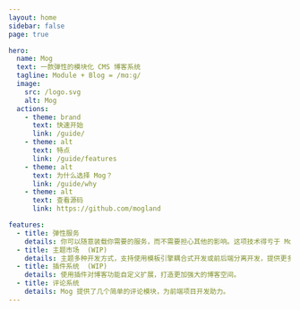 ```yaml
---
layout: home
sidebar: false
page: true

hero:
  name: Mog
  text: 一款弹性的模块化 CMS 博客系统
  tagline: Module + Blog = /mɑːɡ/
  image:
    src: /logo.svg
    alt: Mog
  actions:
    - theme: brand
      text: 快速开始
      link: /guide/
    - theme: alt
      text: 特点
      link: /guide/features
    - theme: alt
      text: 为什么选择 Mog？
      link: /guide/why
    - theme: alt
      text: 查看源码
      link: https://github.com/mogland

features:
  - title: 弹性服务
    details: 你可以随意装载你需要的服务，而不需要担心其他的影响。这项技术得亏于 Mog 采用了微服务架构。
  - title: 主题市场  (WIP)
    details: 主题多种开发方式，支持使用模板引擎耦合式开发或前后端分离开发，提供更多的主题选择。
  - title: 插件系统  (WIP)
    details: 使用插件对博客功能自定义扩展，打造更加强大的博客空间。
  - title: 评论系统
    details: Mog 提供了几个简单的评论模块，为前端项目开发助力。
---
```


<HomePage />